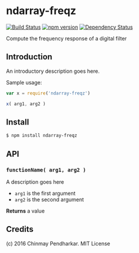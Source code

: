 # ndarray-freqz

[![Build Status](https://travis-ci.org/scijs/ndarray-freqz.svg)](https://travis-ci.org/scijs/ndarray-freqz) [![npm version](https://badge.fury.io/js/ndarray-freqz.svg)](http://badge.fury.io/js/ndarray-freqz) [![Dependency Status](https://david-dm.org/scijs/ndarray-freqz.svg)](https://david-dm.org/scijs/ndarray-freqz)

Compute the frequency response of a digital filter


## Introduction

An introductory description goes here.

Sample usage:

```javascript
var x = require('ndarray-freqz')

x( arg1, arg2 )
```


## Install

```sh
$ npm install ndarray-freqz
```


## API

### `functionName( arg1, arg2 )`
A description goes here

* `arg1` is the first argument
* `arg2` is the second argument

**Returns** a value


## Credits

(c) 2016 Chinmay Pendharkar. MIT License
